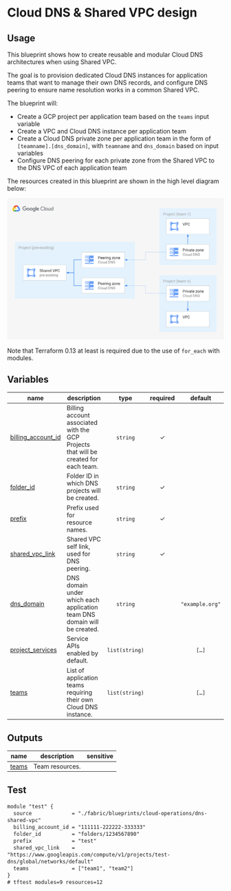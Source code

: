 # Cloud DNS & Shared VPC design

## Usage

This blueprint shows how to create reusable and modular Cloud DNS architectures when using Shared VPC.

The goal is to provision dedicated Cloud DNS instances for application teams that want to manage their own DNS records, and configure DNS peering to ensure name resolution works in a common Shared VPC.

The blueprint will:

- Create a GCP project per application team based on the `teams` input variable
- Create a VPC and Cloud DNS instance per application team
- Create a Cloud DNS private zone per application team in the form of `[teamname].[dns_domain]`, with `teamname` and `dns_domain` based on input variables
- Configure DNS peering for each private zone from the Shared VPC to the DNS VPC of each application team

The resources created in this blueprint are shown in the high level diagram below:

<img src="diagram.png" width="640px">

Note that Terraform 0.13 at least is required due to the use of `for_each` with modules.
<!-- BEGIN TFDOC -->

## Variables

| name | description | type | required | default |
|---|---|:---:|:---:|:---:|
| [billing_account_id](variables.tf#L17) | Billing account associated with the GCP Projects that will be created for each team. | <code>string</code> | ✓ |  |
| [folder_id](variables.tf#L28) | Folder ID in which DNS projects will be created. | <code>string</code> | ✓ |  |
| [prefix](variables.tf#L33) | Prefix used for resource names. | <code>string</code> | ✓ |  |
| [shared_vpc_link](variables.tf#L51) | Shared VPC self link, used for DNS peering. | <code>string</code> | ✓ |  |
| [dns_domain](variables.tf#L22) | DNS domain under which each application team DNS domain will be created. | <code>string</code> |  | <code>&#34;example.org&#34;</code> |
| [project_services](variables.tf#L42) | Service APIs enabled by default. | <code>list&#40;string&#41;</code> |  | <code title="&#91;&#10;  &#34;compute.googleapis.com&#34;,&#10;  &#34;dns.googleapis.com&#34;,&#10;&#93;">&#91;&#8230;&#93;</code> |
| [teams](variables.tf#L56) | List of application teams requiring their own Cloud DNS instance. | <code>list&#40;string&#41;</code> |  | <code title="&#91;&#10;  &#34;team1&#34;,&#10;  &#34;team2&#34;,&#10;&#93;">&#91;&#8230;&#93;</code> |

## Outputs

| name | description | sensitive |
|---|---|:---:|
| [teams](outputs.tf#L17) | Team resources. |  |

<!-- END TFDOC -->

## Test

```hcl
module "test" {
  source             = "./fabric/blueprints/cloud-operations/dns-shared-vpc"
  billing_account_id = "111111-222222-333333"
  folder_id          = "folders/1234567890"
  prefix             = "test"
  shared_vpc_link    = "https://www.googleapis.com/compute/v1/projects/test-dns/global/networks/default"
  teams              = ["team1", "team2"]
}
# tftest modules=9 resources=12
```
